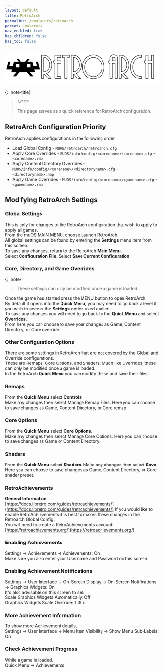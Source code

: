 ```yaml
---
layout: default
title: RetroArch
permalink: /emulators/retroarch
parent: Emulators
nav_enabled: true
has_children: false
has_toc: false
---
```


![](assets/images/retroarch_logo.png)

{: .note-title}
> NOTE
>
> This page serves as a quick reference for RetroArch configuration.

## RetroArch Configuration Priority
RetroArch applies configurations in the following order  
- Load Global Config - `MUOS/retroarch/retroarch.cfg`
- Apply Core Overrides - `MUOS/info/config/<corename>/<corename>.cfg` - `<corename>.rmp`
- Apply Content Directory Overrides - `MUOS/info/config/<corename>/<directoryname>.cfg` - `<directoryname>.rmp`
- Apply Game Overrides - `MUOS/info/config/<corename>/<gamename>.cfg` - `<gamename>.rmp`


## Modifying RetroArch Settings
### Global Settings
This is only for changes to the RetroArch configuration that wish to apply to apply all games.  
From the muOS MAIN MENU, choose Launch RetroArch.  
All global settings can be found by entering the **Settings** menu item from this screen.  
To save any changes, return to the RetroArch **Main Menu**.  
Select **Configuration File**. Select **Save Current Configuration**

### Core, Directory, and Game Overrides
{: .note}
> These settings can only be modified once a game is loaded.

Once the game has started press the MENU button to open RetroArch.  
By default it opens into the **Quick Menu**, you may need to go back a level if you wish to access the **Settings** option used earlier.  
To save any changes you will need to go back to the **Quick Menu** and select **Overrides**.  
From here you can choose to save your changes as Game, Content Directory, or Core override.

### Other Configuration Options
There are some settings in RetroArch that are not covered by the Global and Override configurations.  
These are Remaps, Core Options, and Shaders.  Much like Overrides, these can only be modified once a game is loaded.  
In the RetroArch **Quick Menu** you can modify these and save their files.

### Remaps
From the **Quick Menu** select **Controls**.  
Make any changes then select Manage Remap Files.  Here you can choose to save changes as Game, Content Directory, or Core remap.

### Core Options
From the **Quick Menu** select **Core Options**.  
Make any changes then select Manage Core Options.  Here you can choose to save changes as Game or Content Directory.

### Shaders
From the **Quick Menu** select **Shaders**.  Make any changes then select **Save**.  Here you can choose to save changes as Game, Content Directory, or Core shader preset.

### RetroAchievements
**General Information**  
[https://docs.libretro.com/guides/retroachievements/](https://docs.libretro.com/guides/retroachievements/)
If you would like to enable RetroAchievements it is best to makes these changes in the Retroarch Global Config.  
You will need to create a RetroAchievements account: [https://retroachievements.org/](https://retroachievements.org/)

### Enabling Achievements
Settings -> Achievements -> Achievements: On  
Make sure you also enter your Username and Password on this screen.

### Enabling Achievement Notifications
Settings -> User Interface -> On-Screen Display -> On-Screen Notifications -> Graphics Widgets: On  
It's also advisable on this screen to set:  
Scale Graphics Widgets Automatically: Off  
Graphics Widgets Scale Override: 1.30x  

### More Achievement Information
To show more Achievement details.  
Settings -> User Interface -> Menu Item Visibility -> Show Menu Sub-Labels: On

### Check Achievement Progress
While a game is loaded.   
Quick Menu -> Achievements
